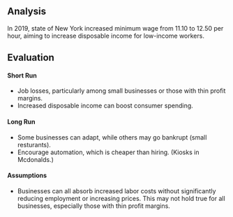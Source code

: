 ## Analysis
In 2019, state of New York increased minimum wage from 11.10 to 12.50 per hour, aiming to increase disposable income for low-income workers.
## Evaluation
#### Short Run
- Job losses, particularly among small businesses or those with thin profit margins.
- Increased disposable income can boost consumer spending.
#### Long Run
- Some businesses can adapt, while others may go bankrupt (small resturants).
- Encourage automation, which is cheaper than hiring. (Kiosks in Mcdonalds.)
#### Assumptions
- Businesses can all absorb increased labor costs without significantly reducing employment or increasing prices. This may not hold true for all businesses, especially those with thin profit margins.